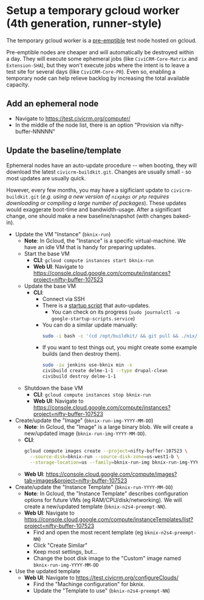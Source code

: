 # Setup a temporary gcloud worker (4th generation, runner-style)

The temporary gcloud worker is a [pre-emptible](https://cloud.google.com/preemptible-vms/) test node hosted on gcloud.

Pre-emptible nodes are cheaper and will automatically be destroyed within a
day.  They will execute some ephemeral jobs (like `CiviCRM-Core-Matrix`
and `Extension-SHA`), but they won't execute jobs where the intent is
to leave a test site for several days (like `CiviCRM-Core-PR`). Even so,
enabling a temporary node can help relieve backlog by increasing the
total available capacity.

## Add an ephemeral node

* Navigate to https://test.civicrm.org/computer/
* In the middle of the node list, there is an option "Provision via nifty-buffer-NNNNN"

## Update the baseline/template

Ephemeral nodes have an auto-update procedure -- when booting, they will download the latest `civicrm-buildkit.git`.  Changes are usually
small - so most updates are usually quick.

However, every few months, you may have a sigificiant update to `civicrm-buildkit.git` (_e.g.  using a new version of `nixpkgs` or `php`
requires downloading or compiling a large number of packages_).  These updates would exaggerate boot-time and bandwidth-usage.  After a
significant change, one should make a new baseline/snapshot (with changes baked-in).

* Update the VM "Instance" (`bknix-run`)
    * __Note__: In Gcloud, the "Instance" is a specific virtual-machine. We have an idle VM that is handy for preparing updates.
    * Start the base VM
        * __CLI__: `gcloud compute instances start bknix-run`
        * __Web UI__: Navigate to https://console.cloud.google.com/compute/instances?project=nifty-buffer-107523
    * Update the base VM
        * __CLI__:
            * Connect via SSH
            * There is a [startup script](https://cloud.google.com/compute/docs/instances/startup-scripts/linux) that auto-updates.
                * You can check on its progress (`sudo journalctl -u google-startup-scripts.service`)
            * You can do a similar update manually:
                ```bash
                sudo -i bash -c '(cd /opt/buildkit/ && git pull && ./nix/bin/reset-ci.sh gcloud)'
                ```
            * If you want to test things out, you might create some example builds (and then destroy them).
                ```bash
                sudo -iu jenkins use-bknix min -s
                civibuild create delme-1-1 --type drupal-clean
                civibuild destroy delme-1-1
                ```
    * Shutdown the base VM
        * __CLI__: `gcloud compute instances stop bknix-run`
        * __Web UI__: Navigate to https://console.cloud.google.com/compute/instances?project=nifty-buffer-107523
* Create/update the "Image" (`bknix-run-img-YYYY-MM-DD`)
    * __Note__: In Gcloud, the "Image" is a large binary blob. We will create a new/updated image (`bknix-run-img-YYYY-MM-DD`).
    * __CLI__:
        ```bash
        gcloud compute images create --project=nifty-buffer-107523 \
          --source-disk=bknix-run --source-disk-zone=us-west1-b \
          --storage-location=us --family=bknix-run-img bknix-run-img-YYYY-MM-DD
        ```
    * __Web UI__: https://console.cloud.google.com/compute/images?tab=images&project=nifty-buffer-107523
* Create/update the "Instance Template" (`bknix-run-YYYY-MM-DD`)
    * __Note__: In Gcloud, the "Instance Template" describes configuration options for future VMs (eg RAM/CPU/disk/networking). We will create a new/updated template (`bknix-n2s4-preempt-NN`).
    * __Web UI__: Navigate to https://console.cloud.google.com/compute/instanceTemplates/list?project=nifty-buffer-107523
        * Find and open the most recent template (eg `bknix-n2s4-preempt-NN`)
        * Click "Create Similar"
        * Keep most settings, but...
        * Change the boot disk image to the "Custom" image named `bknix-run-img-YYYY-MM-DD`
* Use the updated template
    * __Web UI__: Navigate to https://test.civicrm.org/configureClouds/
       * Find the "Machinge configuration" for bknix.
       * Update the "Template to use" (`bknix-n2s4-preempt-NN`)
